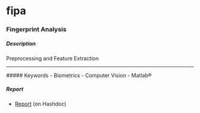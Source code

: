 # fipa

### Fingerprint Analysis
##### Description
Preprocessing and Feature Extraction 
<hr>
##### Keywords
- Biometrics
- Computer Vision
- Matlab®


##### Report
- <a target="_blank" href="https://www.hashdoc.com/documents/338791/merkmalsextraktion-am-fingerabdruck">Report</a> (on Hashdoc)

